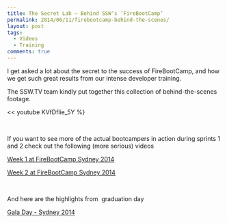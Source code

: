 ```yaml
---
title: The Secret Lab – Behind SSW’s ‘FireBootCamp’
permalink: 2014/06/11/firebootcamp-behind-the-scenes/
layout: post
tags:
  - Videos
  - Training
comments: true
---
```


I get asked a lot about the secret to the success of FireBootCamp, and how we get such great results from our intense developer training.

The SSW.TV team kindly put together this collection of behind-the-scenes footage.


<< youtube KVfDflie_5Y %}

 

If you want to see more of the actual bootcampers in action during sprints 1 and 2 check out the following (more serious) videos

<a title="Week 1 at FireBootCamp" href="http://adamstephensen.com/2014/02/03/week-1-at-firebootcamp-video/" target="_blank">Week 1 at FireBootCamp Sydney 2014</a>

<a href="http://adamstephensen.com/2014/02/07/firebootcamp-week-2/" target="_blank">Week 2 at FireBootCamp Sydney 2014</a>

 

And here are the highlights from  graduation day

<a href="http://adamstephensen.com/2014/03/21/firebootcamp-gala-day-highlights/" target="_blank">Gala Day - Sydney 2014</a>

 

